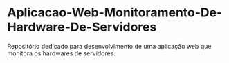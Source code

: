 # Aplicacao-Web-Monitoramento-De-Hardware-De-Servidores
Repositório dedicado para desenvolvimento de uma aplicação web que monitora os hardwares de servidores. 
